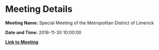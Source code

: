 # Meeting Details

**Meeting Name:** Special Meeting of the Metropolitan District of Limerick

**Date and Time:** 2018-11-30 10:00:00

**[Link to Meeting](https://www.limerick.ie/council/whats-on/special-meeting-metropolitan-district-limerick-0)**
